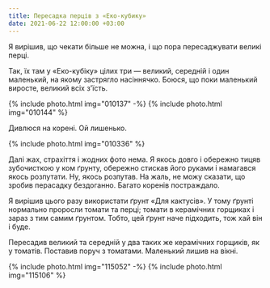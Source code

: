 ```yaml
---
title: Пересадка перців з «Еко-кубику»
date: 2021-06-22 12:00:00 +03:00
---
```


Я вирішив, що чекати більше не можна, і що пора пересаджувати великі перці.

Так, їх там у «Еко-кубіку» цілих три — великий, середній і один маленький, на якому застрягло насіннячко. Боюся, що поки маленький виросте, великий всіх з'їсть.

{% include photo.html img="010137" -%}
{% include photo.html img="010144" %}

Дивлюся на корені. Ой лишенько.

{% include photo.html img="010336" %}

Далі жах, страхіття і жодних фото нема. Я якось довго і обережно тицяв зубочисткою у ком ґрунту, обережно стискав його руками і намагався якось розпутати. Ну, якось розпутав. На жаль, не можу сказати, що зробив перасадку бездоганно. Багато коренів постраждало.

Я вирішив цього разу використати ґрунт «Для кактусів». У тому ґрунті нормально проросли томати та перці; томати в керамічних горщиках і зараз з тим самим ґрунтом. Тобто, цей ґрунт наче підходить, тож хай він і буде.

Пересадив великий та середній у два таких же керамічних горщиків, як у томатів. Поставив поруч з томатами. Маленький лишив на вікні.

{% include photo.html img="115052" -%}
{% include photo.html img="115106" %}
